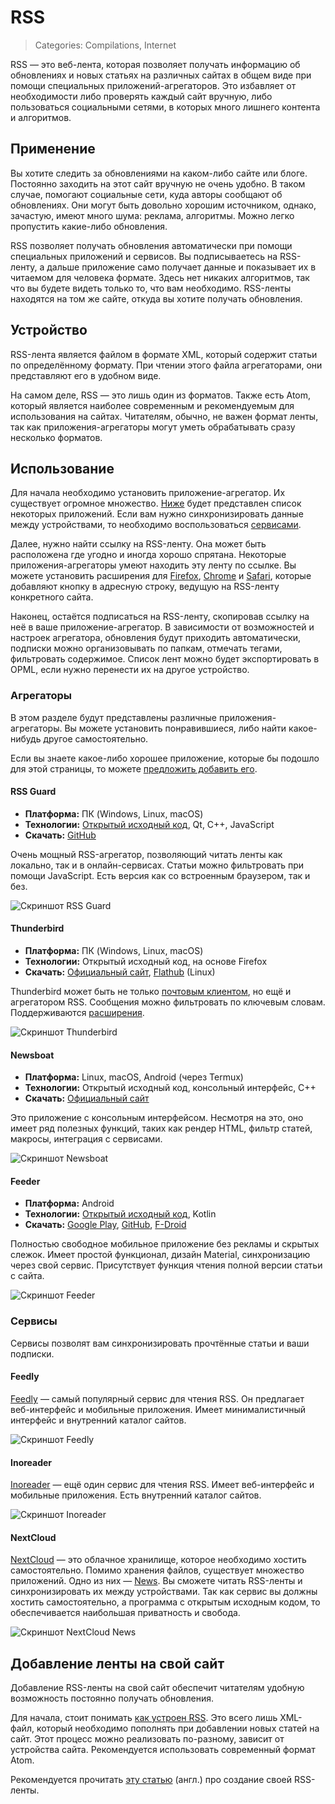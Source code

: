 # RSS
> Categories: Compilations, Internet

RSS — это веб-лента, которая позволяет получать информацию об обновлениях и
новых статьях на различных сайтах в общем виде при помощи специальных
приложений-агрегаторов. Это избавляет от необходимости либо проверять каждый
сайт вручную, либо пользоваться социальными сетями, в которых много лишнего
контента и алгоритмов.

## Применение

Вы хотите следить за обновлениями на каком-либо сайте или блоге. Постоянно
заходить на этот сайт вручную не очень удобно. В таком случае, помогают
социальные сети, куда авторы сообщают об обновлениях. Они могут быть довольно
хорошим источником, однако, зачастую, имеют много шума: реклама, алгоритмы.
Можно легко пропустить какие-либо обновления.

RSS позволяет получать обновления автоматически при помощи специальных
приложений и сервисов. Вы подписываетесь на RSS-ленту, а дальше приложение само
получает данные и показывает их в читаемом для человека формате. Здесь нет
никаких алгоритмов, так что вы будете видеть только то, что вам необходимо.
RSS-ленты находятся на том же сайте, откуда вы хотите получать обновления.

## Устройство

RSS-лента является файлом в формате XML, который содержит статьи по
определённому формату. При чтении этого файла агрегаторами, они представляют
его в удобном виде.

На самом деле, RSS — это лишь один из форматов. Также есть Atom, который
является наиболее современным и рекомендуемым для использования на сайтах.
Читателям, обычно, не важен формат ленты, так как приложения-агрегаторы могут
уметь обрабатывать сразу несколько форматов.

## Использование

Для начала необходимо установить приложение-агрегатор. Их существует огромное
множество. [Ниже](#Агрегаторы) будет представлен список некоторых приложений.
Если вам нужно синхронизировать данные между устройствами, то необходимо
воспользоваться [сервисами](#Сервисы).

Далее, нужно найти ссылку на RSS-ленту. Она может быть расположена где угодно
и иногда хорошо спрятана. Некоторые приложения-агрегаторы умеют находить эту
ленту по ссылке. Вы можете установить расширения для
[Firefox](https://addons.mozilla.org/en-US/firefox/addon/awesome-rss),
[Chrome](https://chrome.google.com/webstore/detail/rss-subscription-extensio/nlbjncdgjeocebhnmkbbbdekmmmcbfjd)
и [Safari](https://apps.apple.com/us/app/rss-button-for-safari/id1437501942?mt=12),
которые добавляют кнопку в адресную строку, ведущую на RSS-ленту конкретного
сайта.

Наконец, остаётся подписаться на RSS-ленту, скопировав ссылку на неё в ваше
приложение-агрегатор. В зависимости от возможностей и настроек агрегатора,
обновления будут приходить автоматически, подписки можно организовывать по
папкам, отмечать тегами, фильтровать содержимое. Список лент можно будет
экспортировать в OPML, если нужно перенести их на другое устройство.

### Агрегаторы

В этом разделе будут представлены различные приложения-агрегаторы. Вы можете
установить понравившиеся, либо найти какое-нибудь другое самостоятельно.

Если вы знаете какое-либо хорошее приложение, которые бы подошло для этой
страницы, то можете [предложить добавить
его](https://github.com/KoolTechTricks/website).

#### RSS Guard

- **Платформа:** ПК (Windows, Linux, macOS)
- **Технологии:** [Открытый исходный
код](https://github.com/martinrotter/rssguard), Qt, C++, JavaScript
- **Скачать:** [GitHub](https://github.com/martinrotter/rssguard/releases)

Очень мощный RSS-агрегатор, позволяющий читать ленты как локально, так и в
онлайн-сервисах. Статьи можно фильтровать при помощи JavaScript. Есть версия
как со встроенным браузером, так и без.

![Скриншот RSS Guard](/media/rss_guard.jpg)

#### Thunderbird

- **Платформа:** ПК (Windows, Linux, macOS)
- **Технологии:** Открытый исходный код, на основе Firefox
- **Скачать:** [Официальный сайт](https://www.thunderbird.net),
[Flathub](https://flathub.org/apps/org.mozilla.Thunderbird) (Linux)

Thunderbird может быть не только [почтовым
клиентом](/wiki/email.html#Thunderbird), но ещё и агрегатором RSS. Сообщения
можно фильтровать по ключевым словам. Поддерживаются
[расширения](https://addons.thunderbird.net).

![Скриншот Thunderbird](/media/rss_thunderbird.jpg)

#### Newsboat

- **Платформа:** Linux, macOS, Android (через Termux)
- **Технологии:** Открытый исходный код, консольный интерфейс, C++
- **Скачать:** [Официальный сайт](https://newsboat.org)

Это приложение с консольным интерфейсом. Несмотря на это, оно имеет ряд
полезных функций, таких как рендер HTML, фильтр статей, макросы,
интеграция с сервисами.

![Скриншот Newsboat](/media/rss_newsboat.jpg)

#### Feeder

- **Платформа:** Android
- **Технологии:** [Открытый исходный код](https://github.com/spacecowboy/Feeder/releases),
Kotlin
- **Скачать:** [Google Play](https://play.google.com/store/apps/details?id=com.nononsenseapps.feeder.play),
[GitHub](https://github.com/spacecowboy/Feeder/releases),
[F-Droid](https://f-droid.org/repository/browse/?fdid=com.nononsenseapps.feeder)

Полностью свободное мобильное приложение без рекламы и скрытых слежок. Имеет
простой функционал, дизайн Material, синхронизацию через свой сервис.
Присутствует функция чтения полной версии статьи с сайта.

![Скриншот Feeder](/media/rss_feeder.jpg)

### Сервисы

Сервисы позволят вам синхронизировать прочтённые статьи и ваши подписки.

#### Feedly

[Feedly](https://feedly.com) — самый популярный сервис для чтения RSS. Он
предлагает веб-интерфейс и мобильные приложения. Имеет минималистичный
интерфейс и внутренний каталог сайтов.

![Скриншот Feedly](/media/rss_feedly.jpg)

#### Inoreader

[Inoreader](https://www.inoreader.com) — ещё один сервис для чтения RSS. Имеет
веб-интерфейс и мобильные приложения. Есть внутренний каталог сайтов.

![Скриншот Inoreader](/media/rss_inoreader.jpg)

#### NextCloud

[NextCloud](https://nextcloud.com) — это облачное хранилище, которое необходимо
хостить самостоятельно. Помимо хранения файлов, существует множество приложений.
Одно из них — [News](https://apps.nextcloud.com/apps/news). Вы сможете
читать RSS-ленты и синхронизировать их между устройствами. Так как сервис вы
должны хостить самостоятельно, а программа с открытым исходным кодом, то
обеспечивается наибольшая приватность и свобода.

![Скриншот NextCloud News](/media/rss_nextcloud.jpg)

## Добавление ленты на свой сайт

Добавление RSS-ленты на свой сайт обеспечит читателям удобную возможность
постоянно получать обновления.

Для начала, стоит понимать [как устроен RSS](#Устройство). Это всего лишь
XML-файл, который необходимо пополнять при добавлении новых статей на сайт.
Этот процесс можно реализовать по-разному, зависит от устройства сайта.
Рекомендуется использовать современный формат Atom.

Рекомендуется прочитать [эту
статью](https://kevincox.ca/2022/05/06/rss-feed-best-practices) (англ.) про
создание своей RSS-ленты.
